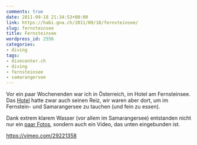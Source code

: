 ```yaml
---
comments: true
date: 2011-09-18 21:34:53+00:00
link: https://habi.gna.ch/2011/09/18/fernsteinsee/
slug: fernsteinsee
title: Fernsteinsee
wordpress_id: 2556
categories:
- diving
tags:
- divecenter.ch
- diving
- fernsteinsee
- samarangersee
---
```


Vor ein paar Wochenenden war ich in Österreich, im Hotel am Fernsteinsee. Das [Hotel](http://www.fernsteinsee.at/) hatte zwar auch seinen Reiz, wir waren aber dort, um im Fernstein- und Samarangersee zu tauchen (und fein zu essen).

Dank extrem klarem Wasser (vor allem im Samarangersee) entstanden nicht nur ein [paar Fotos](http://fotos.davidhaberth%C3%BCr.ch/index.php?type=sets&setId=72157627549305382), sondern auch ein Video, das unten eingebunden ist.

https://vimeo.com/29221358
